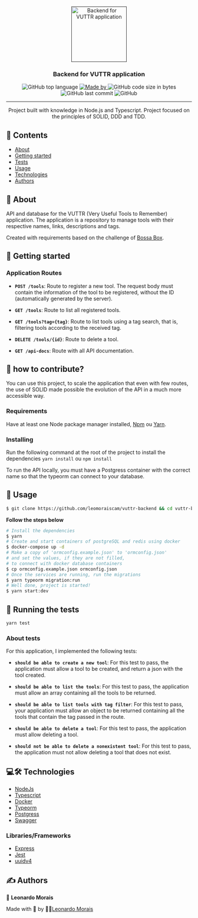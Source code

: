 <p align="center">
  <a href="" rel="noopener">
 <img width=150px height=150px src="https://image.flaticon.com/icons/svg/912/912633.svg" alt="Backend for VUTTR application"></a>
</p>

<h3 align="center">Backend for VUTTR application</h3>

<div align="center">

  <img alt="GitHub top language" src="https://img.shields.io/github/languages/top/leomoraiscam/vuttr-backend?color=%2358a6ff">
  
  <a href="https://www.linkedin.com/in/leonardo-morais-456518182/" target="_blank" rel="noopener noreferrer">
    <img alt="Made by" src="https://img.shields.io/badge/made%20by-leonardo Morais-%2358a6ff">
  </a>
  
  <img alt="GitHub code size in bytes" src="https://img.shields.io/github/languages/code-size/leomoraiscam/vuttr-backend?color=%2358a6ff">
  
  <img alt="GitHub last commit" src="https://img.shields.io/github/last-commit/leomoraiscam/vuttr-backend?color=%2358a6ff">

  <img alt="GitHub" src="https://img.shields.io/github/license/leomoraiscam/vuttr-backend?color=%2358a6ff">

</div>

---

<p align="center"> 
  Project built with knowledge in Node.js and Typescript. Project focused on the principles of SOLID, DDD and TDD. 
  <br>
</p>

## 📝 Contents

- [About](#about)
- [Getting started](#getting_started)
- [Tests](#tests)
- [Usage](#usage)
- [Technologies](#built_using)
- [Authors](#authors)

## 🧐 About <a name = "about"></a>

API and database for the VUTTR (Very Useful Tools to Remember) application. The application is a repository to manage tools with their respective names, links, descriptions and tags.


Created with requirements based on the challenge of [Bossa Box](https://app.bossabox.com/).

## 🏁 Getting started <a name = "getting_started"></a>

###  Application Routes

- **`POST /tools`**: Route to register a new tool. The request body must contain the information of the tool to be registered, without the ID (automatically generated by the server).

- **`GET /tools`**: Route to list all registered tools.

- **`GET /tools?tag={tag}`**: Route to list tools using a tag search, that is, filtering tools according to the received tag.

- **`DELETE /tools/{id}`**: Route to delete a tool.

- **`GET /api-docs`**: Route with all API documentation.


## 🤔 how to contribute?

You can use this project, to scale the application that even with few routes, the use of SOLID made possible the evolution of the API in a much more accessible way.

### Requirements

Have at least one Node package manager installed, [Npm](https://www.npmjs.com/) ou [Yarn](https://yarnpkg.com/).

### Installing

Run the following command at the root of the project to install the dependencies `yarn install` ou `npm install`

To run the API locally, you must have a Postgress container with the correct name so that the typeorm can connect to your database.

## 🎈 Usage <a name="usage"></a>

```bash
$ git clone https://github.com/leomoraiscam/vuttr-backend && cd vuttr-backend-main
```

**Follow the steps below**

```bash
# Install the dependencies
$ yarn
# Create and start containers of postgreSQL and redis using docker
$ docker-compose up -d
# Make a copy of 'ormconfig.example.json' to 'ormconfig.json'
# and set the values, if they are not filled,
# to connect with docker database containers
$ cp ormconfig.example.json ormconfig.json
# Once the services are running, run the migrations
$ yarn typeorm migration:run
# Well done, project is started!
$ yarn start:dev
```

## 🔧 Running the tests <a name = "tests"></a>

```sh
yarn test
```

### About tests


For this application, I implemented the following tests:

- **`should be able to create a new tool`**: For this test to pass, the application must allow a tool to be created, and return a json with the tool created.

- **`should be able to list the tools`**: For this test to pass, the application must allow an array containing all the tools to be returned.

- **`should be able to list tools with tag filter`**: For this test to pass, your application must allow an object to be returned containing all the tools that contain the tag passed in the route.

- **`should be able to delete a tool`**: For this test to pass, the application must allow deleting a tool.

- **`should not be able to delete a nonexistent tool`**: For this test to pass, the application must not allow deleting a tool that does not exist.

## 💻🛠 Technologies <a name = "built_using"></a>

- [NodeJs](https://nodejs.org/en/)
- [Typescript](https://www.typescriptlang.org/)
- [Docker](https://www.docker.com/)
- [Typeorm](https://typeorm.io/#/)
- [Postgress](https://www.postgresql.org/)
- [Swagger](https://swagger.io/)

### Libraries/Frameworks

- [Express](https://expressjs.com/)
- [Jest](https://jestjs.io/)
- [uuidv4](https://www.npmjs.com/package/uuidv4)

## ✍️ Authors <a name = "authors"></a>

👤 **Leonardo Morais**

Made with 💛 by 👨‍💻[Leonardo Morais](https://www.linkedin.com/in/leonardo-morais-456518182/)
